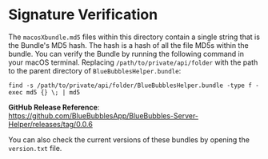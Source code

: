 # Signature Verification

The `macosXbundle.md5` files within this directory contain a single string that is the Bundle's MD5 hash. The hash is a hash of all the file MD5s within the bundle. You can verify the Bundle by running the following command in your macOS terminal. Replacing `/path/to/private/api/folder` with the path to the parent directory of `BlueBubblesHelper.bundle`:

`find -s /path/to/private/api/folder/BlueBubblesHelper.bundle -type f -exec md5 {} \; | md5`

**GitHub Release Reference**: https://github.com/BlueBubblesApp/BlueBubbles-Server-Helper/releases/tag/0.0.6

You can also check the current versions of these bundles by opening the `version.txt` file.
